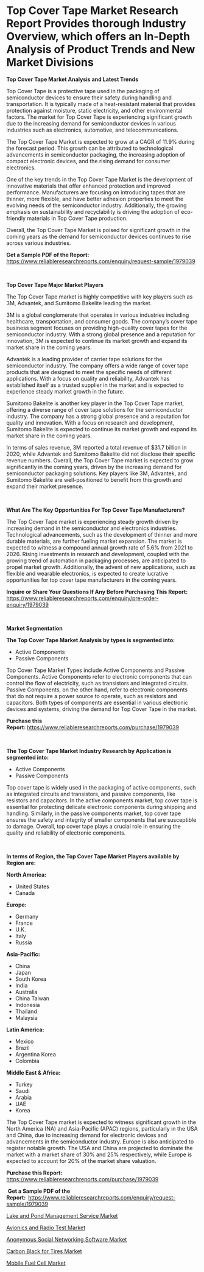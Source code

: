 <p><h1>Top Cover Tape Market Research Report Provides thorough Industry Overview, which offers an In-Depth Analysis of Product Trends and New Market Divisions</h1></p><p><strong>Top Cover Tape Market Analysis and Latest Trends</strong></p>
<p><p>Top Cover Tape is a protective tape used in the packaging of semiconductor devices to ensure their safety during handling and transportation. It is typically made of a heat-resistant material that provides protection against moisture, static electricity, and other environmental factors. The market for Top Cover Tape is experiencing significant growth due to the increasing demand for semiconductor devices in various industries such as electronics, automotive, and telecommunications.</p><p>The Top Cover Tape Market is expected to grow at a CAGR of 11.9% during the forecast period. This growth can be attributed to technological advancements in semiconductor packaging, the increasing adoption of compact electronic devices, and the rising demand for consumer electronics.</p><p>One of the key trends in the Top Cover Tape Market is the development of innovative materials that offer enhanced protection and improved performance. Manufacturers are focusing on introducing tapes that are thinner, more flexible, and have better adhesion properties to meet the evolving needs of the semiconductor industry. Additionally, the growing emphasis on sustainability and recyclability is driving the adoption of eco-friendly materials in Top Cover Tape production.</p><p>Overall, the Top Cover Tape Market is poised for significant growth in the coming years as the demand for semiconductor devices continues to rise across various industries.</p></p>
<p><strong>Get a Sample PDF of the Report:&nbsp;</strong> <a href="https://www.reliableresearchreports.com/enquiry/request-sample/1979039">https://www.reliableresearchreports.com/enquiry/request-sample/1979039</a></p>
<p>&nbsp;</p>
<p><strong>Top Cover Tape Major Market Players</strong></p>
<p><p>The Top Cover Tape market is highly competitive with key players such as 3M, Advantek, and Sumitomo Bakelite leading the market. </p><p>3M is a global conglomerate that operates in various industries including healthcare, transportation, and consumer goods. The company’s cover tape business segment focuses on providing high-quality cover tapes for the semiconductor industry. With a strong global presence and a reputation for innovation, 3M is expected to continue its market growth and expand its market share in the coming years.</p><p>Advantek is a leading provider of carrier tape solutions for the semiconductor industry. The company offers a wide range of cover tape products that are designed to meet the specific needs of different applications. With a focus on quality and reliability, Advantek has established itself as a trusted supplier in the market and is expected to experience steady market growth in the future.</p><p>Sumitomo Bakelite is another key player in the Top Cover Tape market, offering a diverse range of cover tape solutions for the semiconductor industry. The company has a strong global presence and a reputation for quality and innovation. With a focus on research and development, Sumitomo Bakelite is expected to continue its market growth and expand its market share in the coming years.</p><p>In terms of sales revenue, 3M reported a total revenue of $31.7 billion in 2020, while Advantek and Sumitomo Bakelite did not disclose their specific revenue numbers. Overall, the Top Cover Tape market is expected to grow significantly in the coming years, driven by the increasing demand for semiconductor packaging solutions. Key players like 3M, Advantek, and Sumitomo Bakelite are well-positioned to benefit from this growth and expand their market presence.</p></p>
<p>&nbsp;</p>
<p><strong>What Are The Key Opportunities For Top Cover Tape Manufacturers?</strong></p>
<p><p>The Top Cover Tape market is experiencing steady growth driven by increasing demand in the semiconductor and electronics industries. Technological advancements, such as the development of thinner and more durable materials, are further fueling market expansion. The market is expected to witness a compound annual growth rate of 5.6% from 2021 to 2026. Rising investments in research and development, coupled with the growing trend of automation in packaging processes, are anticipated to propel market growth. Additionally, the advent of new applications, such as flexible and wearable electronics, is expected to create lucrative opportunities for top cover tape manufacturers in the coming years.</p></p>
<p><strong>Inquire or Share Your Questions If Any Before Purchasing This Report:</strong> <a href="https://www.reliableresearchreports.com/enquiry/pre-order-enquiry/1979039">https://www.reliableresearchreports.com/enquiry/pre-order-enquiry/1979039</a></p>
<p>&nbsp;</p>
<p><strong>Market Segmentation</strong></p>
<p><strong>The Top Cover Tape Market Analysis by types is segmented into:</strong></p>
<p><ul><li>Active Components</li><li>Passive Components</li></ul></p>
<p><p>Top Cover Tape Market Types include Active Components and Passive Components. Active Components refer to electronic components that can control the flow of electricity, such as transistors and integrated circuits. Passive Components, on the other hand, refer to electronic components that do not require a power source to operate, such as resistors and capacitors. Both types of components are essential in various electronic devices and systems, driving the demand for Top Cover Tape in the market.</p></p>
<p><strong>Purchase this Report:&nbsp;</strong><a href="https://www.reliableresearchreports.com/purchase/1979039">https://www.reliableresearchreports.com/purchase/1979039</a></p>
<p>&nbsp;</p>
<p><strong>The Top Cover Tape Market Industry Research by Application is segmented into:</strong></p>
<p><ul><li>Active Components</li><li>Passive Components</li></ul></p>
<p><p>Top cover tape is widely used in the packaging of active components, such as integrated circuits and transistors, and passive components, like resistors and capacitors. In the active components market, top cover tape is essential for protecting delicate electronic components during shipping and handling. Similarly, in the passive components market, top cover tape ensures the safety and integrity of smaller components that are susceptible to damage. Overall, top cover tape plays a crucial role in ensuring the quality and reliability of electronic components.</p></p>
<p>&nbsp;</p>
<p><strong>In terms of Region, the Top Cover Tape Market Players available by Region are:</strong></p>
<p>
    <p> <strong> North America: </strong>
        <ul>
            <li>United States</li>
            <li>Canada</li>
        </ul>
        </p> 
    <p> <strong> Europe: </strong>
        <ul>
            <li>Germany</li>
            <li>France</li>
            <li>U.K.</li>
            <li>Italy</li>
            <li>Russia</li>
        </ul>
        </p> 
    <p> <strong> Asia-Pacific: </strong>
        <ul>
            <li>China</li>
            <li>Japan</li>
            <li>South Korea</li>
            <li>India</li>
            <li>Australia</li>
            <li>China Taiwan</li>
            <li>Indonesia</li>
            <li>Thailand</li>
            <li>Malaysia</li>
        </ul>
        </p> 
    <p> <strong> Latin America: </strong>
        <ul>
            <li>Mexico</li>
            <li>Brazil</li>
            <li>Argentina Korea</li>
            <li>Colombia</li>
        </ul>
        </p> 
    <p> <strong> Middle East & Africa: </strong>
        <ul>
            <li>Turkey</li>
            <li>Saudi</li>
            <li>Arabia</li>
            <li>UAE</li>
            <li>Korea</li>
        </ul>
    </p>
    </p>
<p><p>The Top Cover Tape market is expected to witness significant growth in the North America (NA) and Asia-Pacific (APAC) regions, particularly in the USA and China, due to increasing demand for electronic devices and advancements in the semiconductor industry. Europe is also anticipated to register notable growth. The USA and China are projected to dominate the market with a market share of 30% and 25% respectively, while Europe is expected to account for 20% of the market share valuation.</p></p>
<p><strong>Purchase this Report: </strong><a href="https://www.reliableresearchreports.com/purchase/1979039">https://www.reliableresearchreports.com/purchase/1979039</a></p>
<p>&nbsp;<strong>Get a Sample PDF of the Report:&nbsp;&nbsp;</strong><a href="https://www.reliableresearchreports.com/enquiry/request-sample/1979039">https://www.reliableresearchreports.com/enquiry/request-sample/1979039</a></p>
<p><strong></strong></p>
<p><p><a href="https://cautious-neon-760.notion.site/Lake-and-Pond-Management-Service-Market-Size-2024-2031-Global-Industrial-Analysis-Key-Geographica-af9c3983952d429da643544e0ae2df6a">Lake and Pond Management Service Market</a></p><p><a href="https://spotless-saver-8fd.notion.site/Insights-into-Avionics-and-Radio-Test-Market-Size-Analysing-Market-Share-Trends-and-Growth-from-2-2e7e8f92e97a435cbfa2e8ea6f41ff56">Avionics and Radio Test Market</a></p><p><a href="https://frill-swim-3cd.notion.site/Anonymous-Social-Networking-Software-Market-Size-Growth-and-Forecast-from-2024-2031-df59e4978c804691928b362521b02570">Anonymous Social Networking Software Market</a></p><p><a href="https://view.publitas.com/reportprime-1/carbon-black-for-tires-market-size-evaluating-its-market-trends-growth-and-projections-2024-2031/">Carbon Black for Tires Market</a></p><p><a href="https://view.publitas.com/reportprime-1/mobile-fuel-cell-market-size-global-industry-overview-market-segmentation-and-forecast-2024-to-2031/">Mobile Fuel Cell Market</a></p></p>